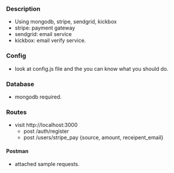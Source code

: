 ### Description
  * Using mongodb, stripe, sendgrid, kickbox
  * stripe: payment gateway
  * sendgrid: email service
  * kickbox: email verify service.

### Config
  * look at config.js file and the you can know what you should do.

### Database
  * mongodb required.

### Routes

* visit http://localhost:3000
  * post /auth/register
  * post /users/stripe_pay {source, amount, receipent_email}

#### Postman
  * attached sample requests.
